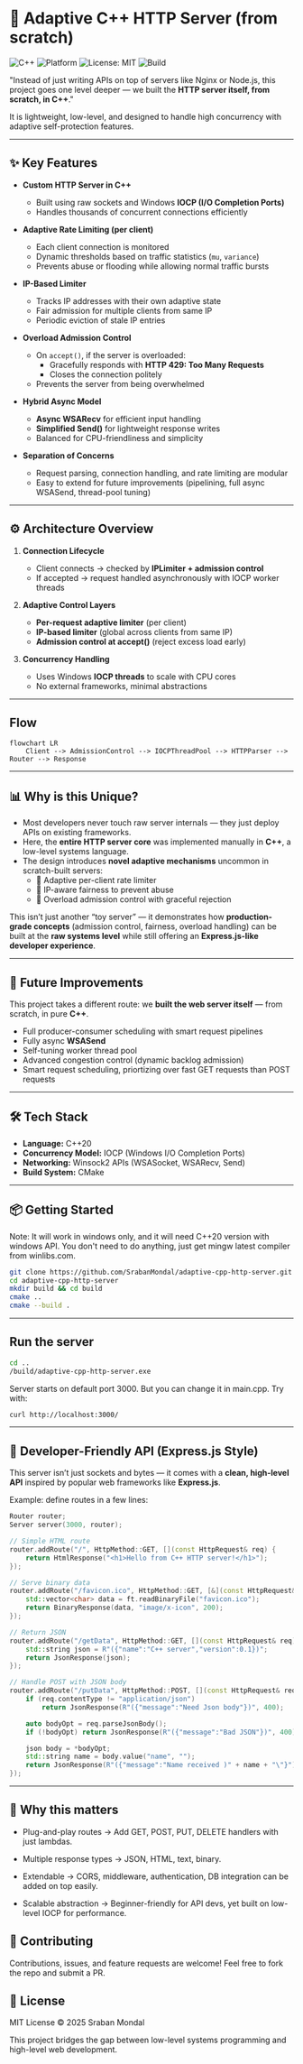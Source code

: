 # 🚀 Adaptive C++ HTTP Server (from scratch)

![C++](https://img.shields.io/badge/C++-20-blue.svg)
![Platform](https://img.shields.io/badge/Platform-Windows-lightgrey.svg)
![License: MIT](https://img.shields.io/badge/License-MIT-green.svg)
![Build](https://img.shields.io/badge/Build-CMake-orange.svg)

"Instead of just writing APIs on top of servers like Nginx or Node.js, this project goes one level deeper — we built the **HTTP server itself, from scratch, in C++**."

It is lightweight, low-level, and designed to handle high concurrency with adaptive self-protection features.

---

## ✨ Key Features

- **Custom HTTP Server in C++**
  - Built using raw sockets and Windows **IOCP (I/O Completion Ports)**
  - Handles thousands of concurrent connections efficiently

- **Adaptive Rate Limiting (per client)**
  - Each client connection is monitored
  - Dynamic thresholds based on traffic statistics (`mu`, `variance`)
  - Prevents abuse or flooding while allowing normal traffic bursts

- **IP-Based Limiter**
  - Tracks IP addresses with their own adaptive state
  - Fair admission for multiple clients from same IP
  - Periodic eviction of stale IP entries

- **Overload Admission Control**
  - On `accept()`, if the server is overloaded:
    - Gracefully responds with **HTTP 429: Too Many Requests**
    - Closes the connection politely
  - Prevents the server from being overwhelmed

- **Hybrid Async Model**
  - **Async WSARecv** for efficient input handling
  - **Simplified Send()** for lightweight response writes
  - Balanced for CPU-friendliness and simplicity

- **Separation of Concerns**
  - Request parsing, connection handling, and rate limiting are modular
  - Easy to extend for future improvements (pipelining, full async WSASend, thread-pool tuning)

---

## ⚙️ Architecture Overview

1. **Connection Lifecycle**
   - Client connects → checked by **IPLimiter + admission control**
   - If accepted → request handled asynchronously with IOCP worker threads

2. **Adaptive Control Layers**
   - **Per-request adaptive limiter** (per client)
   - **IP-based limiter** (global across clients from same IP)
   - **Admission control at accept()** (reject excess load early)

3. **Concurrency Handling**
   - Uses Windows **IOCP threads** to scale with CPU cores
   - No external frameworks, minimal abstractions

---

## Flow

```mermaid
flowchart LR
    Client --> AdmissionControl --> IOCPThreadPool --> HTTPParser --> Router --> Response
```

---

## 📊 Why is this Unique?

- Most developers never touch raw server internals — they just deploy APIs on existing frameworks.
- Here, the **entire HTTP server core** was implemented manually in **C++**, a low-level systems language.
- The design introduces **novel adaptive mechanisms** uncommon in scratch-built servers:
  - 🔹 Adaptive per-client rate limiter  
  - 🔹 IP-aware fairness to prevent abuse  
  - 🔹 Overload admission control with graceful rejection  

This isn’t just another “toy server” — it demonstrates how **production-grade concepts** (admission control, fairness, overload handling) can be built at the **raw systems level** while still offering an **Express.js-like developer experience**.

---

## 🚀 Future Improvements

This project takes a different route: we **built the web server itself** — from scratch, in pure **C++**.

- Full producer-consumer scheduling with smart request pipelines
- Fully async **WSASend**
- Self-tuning worker thread pool
- Advanced congestion control (dynamic backlog admission)
- Smart request scheduling, priortizing over fast GET requests than POST requests

---

## 🛠️ Tech Stack

- **Language:** C++20
- **Concurrency Model:** IOCP (Windows I/O Completion Ports)  
- **Networking:** Winsock2 APIs (WSASocket, WSARecv, Send)  
- **Build System:** CMake  

---

## 📦 Getting Started

Note: It will work in windows only, and it will need C++20 version with windows API. You don't need to do anything, just get mingw latest compiler from winlibs.com.

```bash
git clone https://github.com/SrabanMondal/adaptive-cpp-http-server.git
cd adaptive-cpp-http-server
mkdir build && cd build
cmake ..
cmake --build .
```

---

## Run the server

```bash
cd ..
/build/adaptive-cpp-http-server.exe
```

Server starts on default port 3000. But you can change it in main.cpp.
Try with:

```bash
curl http://localhost:3000/
```

---

## 🎯 Developer-Friendly API (Express.js Style)

This server isn’t just sockets and bytes — it comes with a **clean, high-level API** inspired by popular web frameworks like **Express.js**.

Example: define routes in a few lines:

```cpp
Router router;
Server server(3000, router);

// Simple HTML route
router.addRoute("/", HttpMethod::GET, [](const HttpRequest& req) {
    return HtmlResponse("<h1>Hello from C++ HTTP server!</h1>");
});

// Serve binary data
router.addRoute("/favicon.ico", HttpMethod::GET, [&](const HttpRequest& req) {
    std::vector<char> data = ft.readBinaryFile("favicon.ico");
    return BinaryResponse(data, "image/x-icon", 200);
});

// Return JSON
router.addRoute("/getData", HttpMethod::GET, [](const HttpRequest& req) {
    std::string json = R"({"name":"C++ server","version":0.1})";
    return JsonResponse(json);
});

// Handle POST with JSON body
router.addRoute("/putData", HttpMethod::POST, [](const HttpRequest& req) {
    if (req.contentType != "application/json")
        return JsonResponse(R"({"message":"Need Json body"})", 400);

    auto bodyOpt = req.parseJsonBody();
    if (!bodyOpt) return JsonResponse(R"({"message":"Bad JSON"})", 400);

    json body = *bodyOpt;
    std::string name = body.value("name", "");
    return JsonResponse(R"({"message":"Name received )" + name + "\"}");
});
```

---

## 🚀 Why this matters

- Plug-and-play routes → Add GET, POST, PUT, DELETE handlers with just lambdas.

- Multiple response types → JSON, HTML, text, binary.

- Extendable → CORS, middleware, authentication, DB integration can be added on top easily.

- Scalable abstraction → Beginner-friendly for API devs, yet built on low-level IOCP for performance.

## 🤝 Contributing

Contributions, issues, and feature requests are welcome!
Feel free to fork the repo and submit a PR.

## 📜 License

MIT License © 2025 Sraban Mondal

This project bridges the gap between low-level systems programming and high-level web development.
